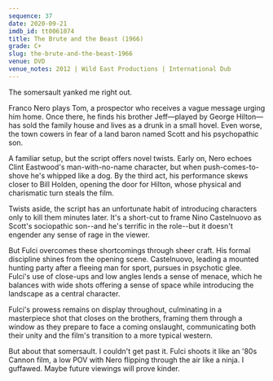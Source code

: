 ```yaml
---
sequence: 37
date: 2020-09-21
imdb_id: tt0061074
title: The Brute and the Beast (1966)
grade: C+
slug: the-brute-and-the-beast-1966
venue: DVD
venue_notes: 2012 | Wild East Productions | International Dub
---
```


The somersault yanked me right out.

<!-- end -->

Franco Nero plays Tom, a prospector who receives a vague message urging him home. Once there, he finds his brother Jeff—played by George Hilton—has sold the family house and lives as a drunk in a small hovel. Even worse, the town cowers in fear of a land baron named Scott and his psychopathic son.

A familiar setup, but the script offers novel twists. Early on, Nero echoes Clint Eastwood's man-with-no-name character, but when push-comes-to-shove he's whipped like a dog. By the third act, his performance skews closer to Bill Holden, opening the door for Hilton, whose physical and charismatic turn steals the film.

Twists aside, the script has an unfortunate habit of introducing characters only to kill them minutes later. It's a short-cut to frame Nino Castelnuovo as Scott's sociopathic son--and he's terrific in the role--but it doesn't engender any sense of rage in the viewer.

But Fulci overcomes these shortcomings through sheer craft. His formal discipline shines from the opening scene. Castelnuovo, leading a mounted hunting party after a fleeing man for sport, pursues in psychotic glee. Fulci's use of close-ups and low angles lends a sense of menace, which he balances with wide shots offering a sense of space while introducing the landscape as a central character.

Fulci's prowess remains on display throughout, culminating in a masterpiece shot that closes on the brothers, framing them through a window as they prepare to face a coming onslaught, communicating both their unity and the film's transition to a more typical western.

But about that somersault. I couldn't get past it. Fulci shoots it like an '80s Cannon film, a low POV with Nero flipping through the air like a ninja. I guffawed. Maybe future viewings will prove kinder.
